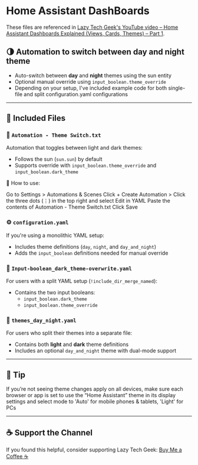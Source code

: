 # Home Assistant DashBoards

These files are referenced in [Lazy Tech Geek's YouTube video – Home Assistant Dashboards Explained (Views, Cards, Themes) – Part 1](https://www.youtube.com/@LazyTechGeek).

## 🌗 Automation to switch between day and night theme

- Auto-switch between **day** and **night** themes using the sun entity
- Optional manual override using `input_boolean.theme_override`
- Depending on your setup, I've included example code for both single-file and split configuration.yaml configurations

---

## 📁 Included Files

### 🔄 `Automation - Theme Switch.txt`
Automation that toggles between light and dark themes:
- Follows the sun (`sun.sun`) by default
- Supports override with `input_boolean.theme_override` and `input_boolean.dark_theme`

📌 How to use:

Go to Settings > Automations & Scenes
Click + Create Automation > Click the three dots (⋮) in the top right and select Edit in YAML
Paste the contents of Automation - Theme Switch.txt
Click Save


### ⚙️ `configuration.yaml`
If you're using a monolithic YAML setup:
- Includes theme definitions (`day`, `night`, and `day_and_night`)
- Adds the `input_boolean` definitions needed for manual override

### 🧠 `Input-boolean_dark_theme-overwrite.yaml`
For users with a split YAML setup (`!include_dir_merge_named`):
- Contains the two input booleans:
  - `input_boolean.dark_theme`
  - `input_boolean.theme_override`

### 🎨 `themes_day_night.yaml`
For users who split their themes into a separate file:
- Contains both **light** and **dark** theme definitions
- Includes an optional `day_and_night` theme with dual-mode support

---

## 🧠 Tip
If you’re not seeing theme changes apply on all devices, make sure each browser or app is set to use the “Home Assistant” theme in its display settings and select mode to 'Auto' for mobile phones & tablets, 'Light' for PCs

---

## ☕ Support the Channel
If you found this helpful, consider supporting Lazy Tech Geek:
[Buy Me a Coffee ☕](https://buymeacoffee.com/lazytechgeek)
